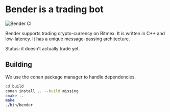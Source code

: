 # Bender is a trading bot

![Bender CI](https://github.com/Thaek10/bender/workflows/Bender%20CI/badge.svg)

Bender supports trading crypto-currency on Bitmex. It is written in C++ and low-latency. It has a unique message-passing architecture.

Status: it doesn't actually trade yet.

## Building

We use the conan package manager to handle dependencies.
```bash
cd build
conan install .. --build missing
cmake ..
make
./bin/bender
```
